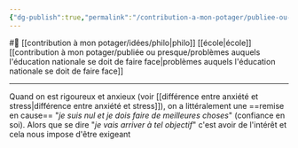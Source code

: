 ```yaml
---
{"dg-publish":true,"permalink":"/contribution-a-mon-potager/publiee-ou-presque/ne-pas-etre-rigoureux-par-anxiete-mais-plutot-etre-exigeant-par-interet/"}
---
```


#🌲  [[contribution à mon potager/idées/philo\|philo]] [[école\|école]] [[contribution à mon potager/publiée ou presque/problèmes auquels l'éducation nationale se doit de faire face\|problèmes auquels l'éducation nationale se doit de faire face]]

---
Quand on est rigoureux et anxieux (voir [[différence entre anxiété et stress\|différence entre anxiété et stress]]), on a littéralement une ==remise en cause== "*je suis nul et je dois faire de meilleures choses*" (confiance en soi). Alors que se dire "*je vais arriver à tel objectif*" c'est avoir de l'intérêt et cela nous impose d'être exigeant